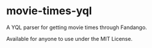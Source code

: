 movie-times-yql
===============

A YQL parser for getting movie times through Fandango.


Available for anyone to use under the MIT License.